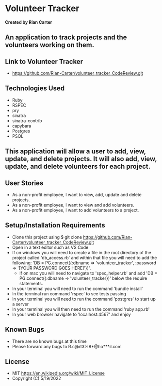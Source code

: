 # Volunteer Tracker

#### Created by Rian Carter

## An application to track projects and the volunteers working on them.

## Link to Volunteer Tracker

* https://github.com/Rian-Carter/volunteer_tracker_CodeReview.git

## Technologies Used

* Ruby
* RSPEC
* pry
* sinatra
* sinatra-contrib
* capybara
* Postgres
* PSQL

## This application will allow a user to add, view, update, and delete projects. It will also add, view, update, and delete volunteers for each project.

## User Stories

* As a non-profit employee, I want to view, add, update and delete projects.
* As a non-profit employee, I want to view and add volunteers.
* As a non-profit employee, I want to add volunteers to a project.

## Setup/Installation Requirements

* Clone this project using $ git clone https://github.com/Rian-Carter/volunteer_tracker_CodeReview.git
* Open in a text editor such as VS Code
* If on windows you will need to create a file in the root directory of the project called 'db_access.rb' and within that file you will need to add the following: 'DB = PG.connect({:dbname => 'volunteer_tracker', :password => '[YOUR PASSWORD GOES HERE]'})'.
  * If on mac you will need to navigate to 'spec_helper.rb' and add 'DB = PG.connect({:dbname => 'volunteer_tracker})' below the require statements.
* In your terminal you will need to run the command 'bundle install'
* In the terminal run command 'rspec' to see tests passing
* In your terminal you will need to run the command 'postgres' to start up a server
* In your terminal you will then need to run the command 'ruby app.rb'
* In your web browser navigate to 'localhost:4567' and enjoy

## Known Bugs

* There are no known bugs at this time
* Please forward any bugs to R.c@rt3%8*@ho***il.com

## License

* MIT https://en.wikipedia.org/wiki/MIT_License
* Copyright (C) 5/19/2022